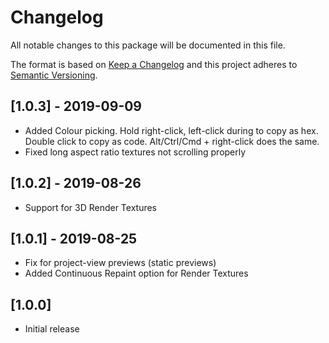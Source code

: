 # Changelog
All notable changes to this package will be documented in this file.

The format is based on [Keep a Changelog](http://keepachangelog.com/en/1.0.0/)
and this project adheres to [Semantic Versioning](http://semver.org/spec/v2.0.0.html).

## [1.0.3] - 2019-09-09
 - Added Colour picking. Hold right-click, left-click during to copy as hex. Double click to copy as code. Alt/Ctrl/Cmd + right-click does the same.
 - Fixed long aspect ratio textures not scrolling properly

## [1.0.2] - 2019-08-26
 - Support for 3D Render Textures

## [1.0.1] - 2019-08-25
 - Fix for project-view previews (static previews)
 - Added Continuous Repaint option for Render Textures

## [1.0.0]
 - Initial release